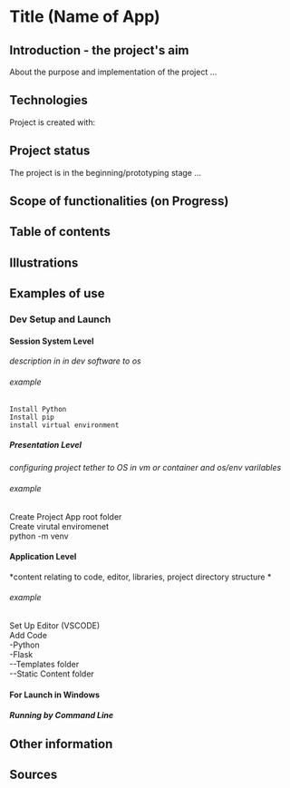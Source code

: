 # Title (Name of App) 
## Introduction - the project's aim  
About the purpose and implementation of the project ...

## Technologies
Project is created with:   

## Project status
The project is in the beginning/prototyping stage ...  

## Scope of functionalities (on Progress)  

## Table of contents  

## Illustrations   

## Examples of use   


### Dev Setup and Launch

#### Session System Level 
*description in in dev software to os* 

###### example
    Install Python  
    Install pip  
    install virtual environment  

##### Presentation Level     
*configuring project tether to OS in vm or container and os/env varilables* 
###### example
Create Project App root folder  
Create virutal enviromenet   
    python -m venv <env> 

 
#### Application Level  
*content relating to code, editor, libraries, project directory structure *  
###### example
Set Up Editor (VSCODE)  
Add Code  
-Python  
-Flask  
--Templates folder   
--Static Content folder  


#### For Launch in Windows
  

##### Running by Command Line 



## Other information


## Sources






